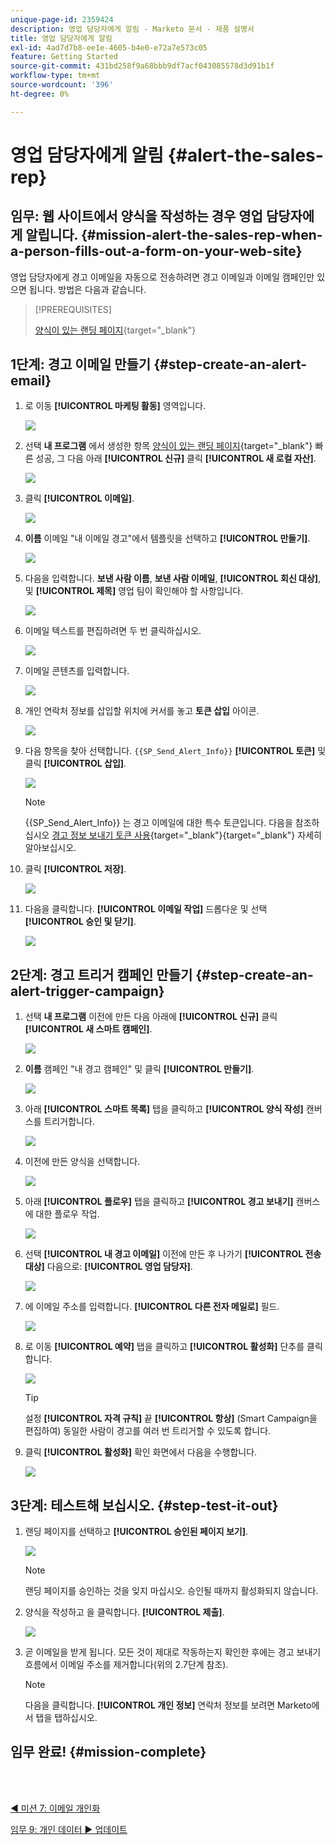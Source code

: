 ```yaml
---
unique-page-id: 2359424
description: 영업 담당자에게 알림 - Marketo 문서 - 제품 설명서
title: 영업 담당자에게 알림
exl-id: 4ad7d7b8-ee1e-4605-b4e0-e72a7e573c05
feature: Getting Started
source-git-commit: 431bd258f9a68bbb9df7acf043085578d3d91b1f
workflow-type: tm+mt
source-wordcount: '396'
ht-degree: 0%

---
```


# 영업 담당자에게 알림 {#alert-the-sales-rep}

## 임무: 웹 사이트에서 양식을 작성하는 경우 영업 담당자에게 알립니다. {#mission-alert-the-sales-rep-when-a-person-fills-out-a-form-on-your-web-site}

영업 담당자에게 경고 이메일을 자동으로 전송하려면 경고 이메일과 이메일 캠페인만 있으면 됩니다. 방법은 다음과 같습니다.

>[!PREREQUISITES]
>
>[양식이 있는 랜딩 페이지](/help/marketo/getting-started/quick-wins/landing-page-with-a-form.md){target="_blank"}

## 1단계: 경고 이메일 만들기 {#step-create-an-alert-email}

1. 로 이동 **[!UICONTROL 마케팅 활동]** 영역입니다.

   ![](assets/alert-the-sales-rep-1.png)

1. 선택 **내 프로그램** 에서 생성한 항목 [양식이 있는 랜딩 페이지](/help/marketo/getting-started/quick-wins/landing-page-with-a-form.md){target="_blank"} 빠른 성공, 그 다음 아래 **[!UICONTROL 신규]** 클릭 **[!UICONTROL 새 로컬 자산]**.

   ![](assets/alert-the-sales-rep-2.png)

1. 클릭 **[!UICONTROL 이메일]**.

   ![](assets/alert-the-sales-rep-3.png)

1. **이름** 이메일 &quot;내 이메일 경고&quot;에서 템플릿을 선택하고 **[!UICONTROL 만들기]**.

   ![](assets/alert-the-sales-rep-4.png)

1. 다음을 입력합니다. **보낸 사람 이름**, **보낸 사람 이메일**, **[!UICONTROL 회신 대상]**, 및 **[!UICONTROL 제목]** 영업 팀이 확인해야 할 사항입니다.

   ![](assets/alert-the-sales-rep-5.png)

1. 이메일 텍스트를 편집하려면 두 번 클릭하십시오.

   ![](assets/alert-the-sales-rep-6.png)

1. 이메일 콘텐츠를 입력합니다.

   ![](assets/alert-the-sales-rep-7.png)

1. 개인 연락처 정보를 삽입할 위치에 커서를 놓고 **토큰 삽입** 아이콘.

   ![](assets/alert-the-sales-rep-8.png)

1. 다음 항목을 찾아 선택합니다. `{{SP_Send_Alert_Info}}` **[!UICONTROL 토큰]** 및 클릭 **[!UICONTROL 삽입]**.

   ![](assets/alert-the-sales-rep-9.png)

   >[!NOTE]
   >
   >{{SP_Send_Alert_Info}} 는 경고 이메일에 대한 특수 토큰입니다. 다음을 참조하십시오 [경고 정보 보내기 토큰 사용](/help/marketo/product-docs/email-marketing/general/using-tokens/use-the-send-alert-info-token.md){target="_blank"}{target="_blank"} 자세히 알아보십시오.

1. 클릭 **[!UICONTROL 저장]**.

   ![](assets/alert-the-sales-rep-10.png)

1. 다음을 클릭합니다. **[!UICONTROL 이메일 작업]** 드롭다운 및 선택 **[!UICONTROL 승인 및 닫기]**.

   ![](assets/alert-the-sales-rep-11.png)

## 2단계: 경고 트리거 캠페인 만들기 {#step-create-an-alert-trigger-campaign}

1. 선택 **내 프로그램** 이전에 만든 다음 아래에 **[!UICONTROL 신규]** 클릭 **[!UICONTROL 새 스마트 캠페인]**.

   ![](assets/alert-the-sales-rep-12.png)

1. **이름** 캠페인 &quot;내 경고 캠페인&quot; 및 클릭 **[!UICONTROL 만들기]**.

   ![](assets/alert-the-sales-rep-13.png)

1. 아래 **[!UICONTROL 스마트 목록]** 탭을 클릭하고 **[!UICONTROL 양식 작성]** 캔버스를 트리거합니다.

   ![](assets/alert-the-sales-rep-14.png)

1. 이전에 만든 양식을 선택합니다.

   ![](assets/alert-the-sales-rep-15.png)

1. 아래 **[!UICONTROL 플로우]** 탭을 클릭하고 **[!UICONTROL 경고 보내기]** 캔버스에 대한 플로우 작업.

   ![](assets/alert-the-sales-rep-16.png)

1. 선택 **[!UICONTROL 내 경고 이메일]** 이전에 만든 후 나가기 **[!UICONTROL 전송 대상]** 다음으로: **[!UICONTROL 영업 담당자]**.

   ![](assets/alert-the-sales-rep-17.png)

1. 에 이메일 주소를 입력합니다. **[!UICONTROL 다른 전자 메일로]** 필드.

   ![](assets/alert-the-sales-rep-18.png)

1. 로 이동 **[!UICONTROL 예약]** 탭을 클릭하고 **[!UICONTROL 활성화]** 단추를 클릭합니다.

   ![](assets/alert-the-sales-rep-19.png)

   >[!TIP]
   >
   >설정 **[!UICONTROL 자격 규칙]** 끝 **[!UICONTROL 항상]** (Smart Campaign을 편집하여) 동일한 사람이 경고를 여러 번 트리거할 수 있도록 합니다.

1. 클릭 **[!UICONTROL 활성화]** 확인 화면에서 다음을 수행합니다.

   ![](assets/alert-the-sales-rep-20.png)

## 3단계: 테스트해 보십시오. {#step-test-it-out}

1. 랜딩 페이지를 선택하고 **[!UICONTROL 승인된 페이지 보기]**.

   ![](assets/alert-the-sales-21.png)

   >[!NOTE]
   >
   >랜딩 페이지를 승인하는 것을 잊지 마십시오. 승인될 때까지 활성화되지 않습니다.

1. 양식을 작성하고 을 클릭합니다. **[!UICONTROL 제출]**.

   ![](assets/alert-the-sales-22.png)

1. 곧 이메일을 받게 됩니다. 모든 것이 제대로 작동하는지 확인한 후에는 경고 보내기 흐름에서 이메일 주소를 제거합니다(위의 2.7단계 참조).

   >[!NOTE]
   >
   >다음을 클릭합니다. **[!UICONTROL 개인 정보]** 연락처 정보를 보려면 Marketo에서 탭을 탭하십시오.

## 임무 완료! {#mission-complete}

<br> 

[◄ 미션 7: 이메일 개인화](/help/marketo/getting-started/quick-wins/personalize-an-email.md)

[임무 9: 개인 데이터 ► 업데이트](/help/marketo/getting-started/quick-wins/update-person-data.md)
